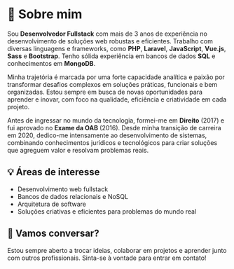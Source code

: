 # 🌟 Sobre mim

Sou **Desenvolvedor Fullstack** com mais de 3 anos de experiência no desenvolvimento de soluções web robustas e eficientes. Trabalho com diversas linguagens e frameworks, como **PHP**, **Laravel**, **JavaScript**, **Vue.js**, **Sass** e **Bootstrap**. Tenho sólida experiência em bancos de dados **SQL** e conhecimentos em **MongoDB**.

Minha trajetória é marcada por uma forte capacidade analítica e paixão por transformar desafios complexos em soluções práticas, funcionais e bem organizadas. Estou sempre em busca de novas oportunidades para aprender e inovar, com foco na qualidade, eficiência e criatividade em cada projeto.

Antes de ingressar no mundo da tecnologia, formei-me em **Direito** (2017) e fui aprovado no **Exame da OAB** (2016). Desde minha transição de carreira em 2020, dedico-me intensamente ao desenvolvimento de sistemas, combinando conhecimentos jurídicos e tecnológicos para criar soluções que agreguem valor e resolvam problemas reais.

## 💡 Áreas de interesse
- Desenvolvimento web fullstack
- Bancos de dados relacionais e NoSQL
- Arquitetura de software
- Soluções criativas e eficientes para problemas do mundo real

## 💬 Vamos conversar?
Estou sempre aberto a trocar ideias, colaborar em projetos e aprender junto com outros profissionais. Sinta-se à vontade para entrar em contato!
